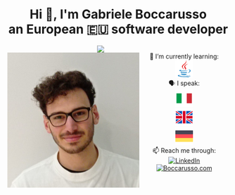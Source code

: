 <h1 align="center">
  Hi 👋, I'm Gabriele Boccarusso <br> an European 🇪🇺 software developer
</h1>

<img align='right' src="https://media.giphy.com/media/3oEdv1GbekAakxXO8g/giphy.gif" width="300">
<img align='left' src="propic.jpeg" width="300">

<p align="center">
  🌱 I’m currently learning:
  <br>
  <a href="https://www.java.com" target="_blank" rel="noreferrer"> 
    <img src="https://raw.githubusercontent.com/devicons/devicon/master/icons/java/java-original.svg" alt="java" width="40" height="40"/> 
  </a> 
  <br>
  🗣 I speak:
  <br>
   <img src="italy.png" alt="italian" width="40" height="40"/> 
  <br>
  <img src="uk.png" alt="english" width="40" height="40"/> 
  <br>
  <img src="germany.png" alt="german" width="40" height="40"/> 
  <br>
  📫 Reach me through: 
  <br>
  <a href="https://www.linkedin.com/in/gabrieleboccarusso/">
    <img alt="LinkedIn" src="https://img.shields.io/badge/linkedin-%230077B5.svg?&amp;style=for-the-badge&amp;logo=linkedin&amp;logoColor=white" style="max-width: 100%;">
  </a>
  <br>
  <a href="https://www.boccarusso.com/">
    <img alt="Boccarusso.com" src="https://img.shields.io/badge/Boccarusso.com-black?style=for-the-badge" style="max-width: 100%;">
  </a>
</p>

